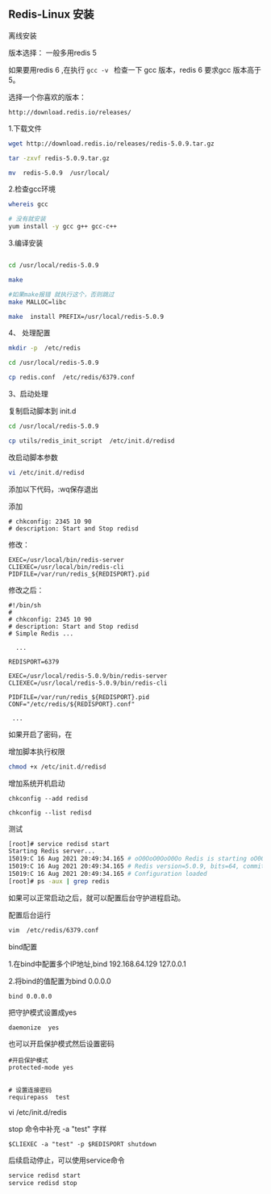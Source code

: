 
## Redis-Linux 安装


离线安装

版本选择： 一般多用redis 5

如果要用redis 6 ,在执行 `gcc -v ` 检查一下 gcc 版本，redis 6 要求gcc 版本高于5。

选择一个你喜欢的版本：

```
http://download.redis.io/releases/
```

1.下载文件

```bash
wget http://download.redis.io/releases/redis-5.0.9.tar.gz

tar -zxvf redis-5.0.9.tar.gz

mv  redis-5.0.9  /usr/local/
```


2.检查gcc环境

```bash
whereis gcc

# 没有就安装
yum install -y gcc g++ gcc-c++
```


3.编译安装

```bash

cd /usr/local/redis-5.0.9

make

#如果make报错 就执行这个，否则跳过 
make MALLOC=libc

make  install PREFIX=/usr/local/redis-5.0.9

```



4、 处理配置

```bash
mkdir -p  /etc/redis

cd /usr/local/redis-5.0.9

cp redis.conf  /etc/redis/6379.conf
```



3、启动处理


复制启动脚本到 init.d
```bash
cd /usr/local/redis-5.0.9

cp utils/redis_init_script  /etc/init.d/redisd
```

改启动脚本参数

```bash
vi /etc/init.d/redisd
```


添加以下代码，:wq保存退出

添加
```
# chkconfig: 2345 10 90
# description: Start and Stop redisd
```

修改：
```
EXEC=/usr/local/bin/redis-server
CLIEXEC=/usr/local/bin/redis-cli
PIDFILE=/var/run/redis_${REDISPORT}.pid
```

修改之后：

```
#!/bin/sh
#
# chkconfig: 2345 10 90
# description: Start and Stop redisd
# Simple Redis ...

  ...

REDISPORT=6379

EXEC=/usr/local/redis-5.0.9/bin/redis-server
CLIEXEC=/usr/local/redis-5.0.9/bin/redis-cli

PIDFILE=/var/run/redis_${REDISPORT}.pid
CONF="/etc/redis/${REDISPORT}.conf"

 ...

```

如果开启了密码，在


增加脚本执行权限

```bash
chmod +x /etc/init.d/redisd
```

增加系统开机启动

```
chkconfig --add redisd

chkconfig --list redisd
```



测试
```bash
[root]# service redisd start
Starting Redis server...
15019:C 16 Aug 2021 20:49:34.165 # oO0OoO0OoO0Oo Redis is starting oO0OoO0OoO0Oo
15019:C 16 Aug 2021 20:49:34.165 # Redis version=5.0.9, bits=64, commit=00000000, modified=0, pid=15019, just started
15019:C 16 Aug 2021 20:49:34.165 # Configuration loaded
[root]# ps -aux | grep redis
```


如果可以正常启动之后，就可以配置后台守护进程启动。

配置后台运行

```bash
vim  /etc/redis/6379.conf
````

bind配置

  1.在bind中配置多个IP地址,bind 192.168.64.129 127.0.0.1

  2.将bind的值配置为bind 0.0.0.0

```
bind 0.0.0.0
```

把守护模式设置成yes

```
daemonize  yes
```

也可以开启保护模式然后设置密码

```
#开启保护模式
protected-mode yes


# 设置连接密码
requirepass  test
```
vi /etc/init.d/redis

stop 命令中补充 -a "test" 字样
```
$CLIEXEC -a "test" -p $REDISPORT shutdown
```

后续启动停止，可以使用service命令

```bash
service redisd start
service redisd stop
```

